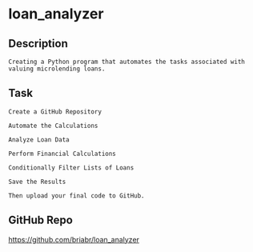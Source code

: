 # loan_analyzer

## Description

```
Creating a Python program that automates the tasks associated with valuing microlending loans.
```

## Task
```
Create a GitHub Repository

Automate the Calculations

Analyze Loan Data

Perform Financial Calculations

Conditionally Filter Lists of Loans

Save the Results

Then upload your final code to GitHub.
```

## GitHub Repo
https://github.com/briabr/loan_analyzer


